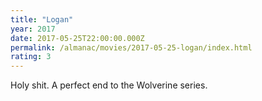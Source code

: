 ```yaml
---
title: "Logan"
year: 2017
date: 2017-05-25T22:00:00.000Z
permalink: /almanac/movies/2017-05-25-logan/index.html
rating: 3
---
```


Holy shit. A perfect end to the Wolverine series.